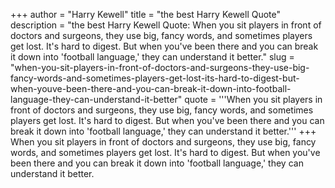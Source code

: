+++
author = "Harry Kewell"
title = "the best Harry Kewell Quote"
description = "the best Harry Kewell Quote: When you sit players in front of doctors and surgeons, they use big, fancy words, and sometimes players get lost. It's hard to digest. But when you've been there and you can break it down into 'football language,' they can understand it better."
slug = "when-you-sit-players-in-front-of-doctors-and-surgeons-they-use-big-fancy-words-and-sometimes-players-get-lost-its-hard-to-digest-but-when-youve-been-there-and-you-can-break-it-down-into-football-language-they-can-understand-it-better"
quote = '''When you sit players in front of doctors and surgeons, they use big, fancy words, and sometimes players get lost. It's hard to digest. But when you've been there and you can break it down into 'football language,' they can understand it better.'''
+++
When you sit players in front of doctors and surgeons, they use big, fancy words, and sometimes players get lost. It's hard to digest. But when you've been there and you can break it down into 'football language,' they can understand it better.
